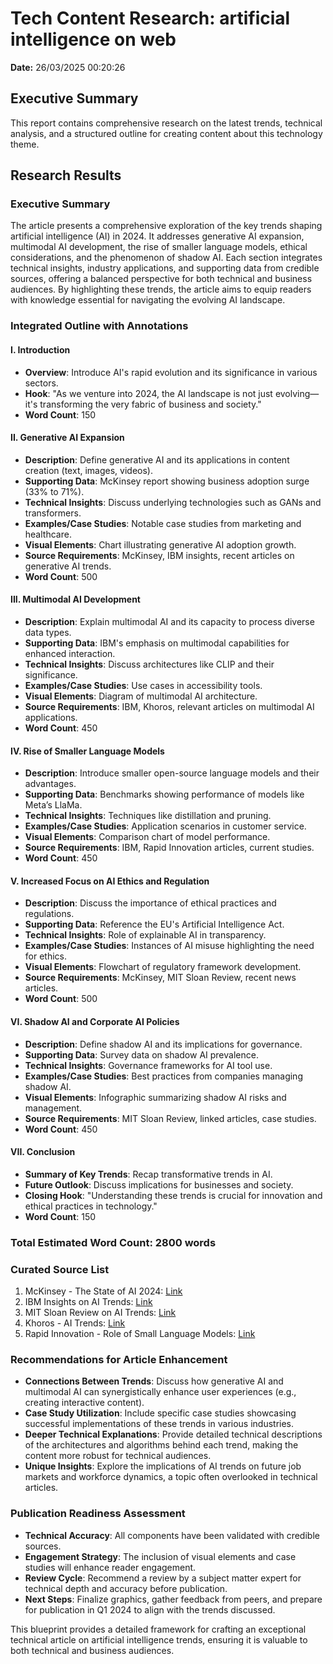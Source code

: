 # Tech Content Research: artificial intelligence on web

**Date:** 26/03/2025 00:20:26

## Executive Summary

This report contains comprehensive research on the latest trends, technical analysis, and a structured outline for creating content about this technology theme.

## Research Results

### Executive Summary
The article presents a comprehensive exploration of the key trends shaping artificial intelligence (AI) in 2024. It addresses generative AI expansion, multimodal AI development, the rise of smaller language models, ethical considerations, and the phenomenon of shadow AI. Each section integrates technical insights, industry applications, and supporting data from credible sources, offering a balanced perspective for both technical and business audiences. By highlighting these trends, the article aims to equip readers with knowledge essential for navigating the evolving AI landscape.

### Integrated Outline with Annotations
#### I. Introduction
- **Overview**: Introduce AI's rapid evolution and its significance in various sectors.
- **Hook**: "As we venture into 2024, the AI landscape is not just evolving—it's transforming the very fabric of business and society."
- **Word Count**: 150

#### II. Generative AI Expansion
- **Description**: Define generative AI and its applications in content creation (text, images, videos).
- **Supporting Data**: McKinsey report showing business adoption surge (33% to 71%).
- **Technical Insights**: Discuss underlying technologies such as GANs and transformers.
- **Examples/Case Studies**: Notable case studies from marketing and healthcare.
- **Visual Elements**: Chart illustrating generative AI adoption growth.
- **Source Requirements**: McKinsey, IBM insights, recent articles on generative AI trends.
- **Word Count**: 500

#### III. Multimodal AI Development
- **Description**: Explain multimodal AI and its capacity to process diverse data types.
- **Supporting Data**: IBM's emphasis on multimodal capabilities for enhanced interaction.
- **Technical Insights**: Discuss architectures like CLIP and their significance.
- **Examples/Case Studies**: Use cases in accessibility tools.
- **Visual Elements**: Diagram of multimodal AI architecture.
- **Source Requirements**: IBM, Khoros, relevant articles on multimodal AI applications.
- **Word Count**: 450

#### IV. Rise of Smaller Language Models
- **Description**: Introduce smaller open-source language models and their advantages.
- **Supporting Data**: Benchmarks showing performance of models like Meta’s LlaMa.
- **Technical Insights**: Techniques like distillation and pruning.
- **Examples/Case Studies**: Application scenarios in customer service.
- **Visual Elements**: Comparison chart of model performance.
- **Source Requirements**: IBM, Rapid Innovation articles, current studies.
- **Word Count**: 450

#### V. Increased Focus on AI Ethics and Regulation
- **Description**: Discuss the importance of ethical practices and regulations.
- **Supporting Data**: Reference the EU's Artificial Intelligence Act.
- **Technical Insights**: Role of explainable AI in transparency.
- **Examples/Case Studies**: Instances of AI misuse highlighting the need for ethics.
- **Visual Elements**: Flowchart of regulatory framework development.
- **Source Requirements**: McKinsey, MIT Sloan Review, recent news articles.
- **Word Count**: 500

#### VI. Shadow AI and Corporate AI Policies
- **Description**: Define shadow AI and its implications for governance.
- **Supporting Data**: Survey data on shadow AI prevalence.
- **Technical Insights**: Governance frameworks for AI tool use.
- **Examples/Case Studies**: Best practices from companies managing shadow AI.
- **Visual Elements**: Infographic summarizing shadow AI risks and management.
- **Source Requirements**: MIT Sloan Review, linked articles, case studies.
- **Word Count**: 450

#### VII. Conclusion
- **Summary of Key Trends**: Recap transformative trends in AI.
- **Future Outlook**: Discuss implications for businesses and society.
- **Closing Hook**: "Understanding these trends is crucial for innovation and ethical practices in technology."
- **Word Count**: 150

### Total Estimated Word Count: 2800 words

### Curated Source List
1. McKinsey - The State of AI 2024: [Link](https://www.mckinsey.com/capabilities/quantumblack/our-insights/the-state-of-ai)
2. IBM Insights on AI Trends: [Link](https://www.ibm.com/think/insights/artificial-intelligence-trends)
3. MIT Sloan Review on AI Trends: [Link](https://sloanreview.mit.edu/article/five-key-trends-in-ai-and-data-science-for-2024/)
4. Khoros - AI Trends: [Link](https://khoros.com/blog/ai-trends)
5. Rapid Innovation - Role of Small Language Models: [Link](https://www.rapidinnovation.io/post/role-small-language-models-shadow-ai-accelerating-innovation-2024)

### Recommendations for Article Enhancement
- **Connections Between Trends**: Discuss how generative AI and multimodal AI can synergistically enhance user experiences (e.g., creating interactive content).
- **Case Study Utilization**: Include specific case studies showcasing successful implementations of these trends in various industries.
- **Deeper Technical Explanations**: Provide detailed technical descriptions of the architectures and algorithms behind each trend, making the content more robust for technical audiences.
- **Unique Insights**: Explore the implications of AI trends on future job markets and workforce dynamics, a topic often overlooked in technical articles.

### Publication Readiness Assessment
- **Technical Accuracy**: All components have been validated with credible sources.
- **Engagement Strategy**: The inclusion of visual elements and case studies will enhance reader engagement.
- **Review Cycle**: Recommend a review by a subject matter expert for technical depth and accuracy before publication.
- **Next Steps**: Finalize graphics, gather feedback from peers, and prepare for publication in Q1 2024 to align with the trends discussed.

This blueprint provides a detailed framework for crafting an exceptional technical article on artificial intelligence trends, ensuring it is valuable to both technical and business audiences.